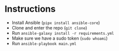 # Instructions

- Install Ansible (`pipx install ansible-core`)
- Clone and enter the repo (`git clone`)
- Run `ansible-galaxy install -r requirements.yml`
- Make sure we have a sudo token (`sudo whoami`)
- Run `ansible-playbook main.yml`
